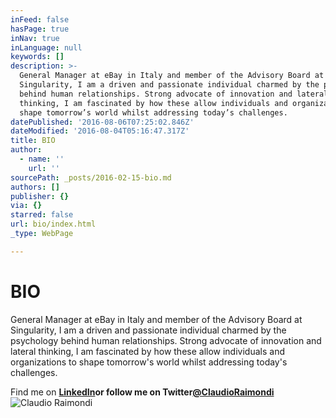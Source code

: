 ```yaml
---
inFeed: false
hasPage: true
inNav: true
inLanguage: null
keywords: []
description: >-
  General Manager at eBay in Italy and member of the Advisory Board at
  Singularity, I am a driven and passionate individual charmed by the psychology
  behind human relationships. Strong advocate of innovation and lateral
  thinking, I am fascinated by how these allow individuals and organizations to
  shape tomorrow’s world whilst addressing today’s challenges.
datePublished: '2016-08-06T07:25:02.846Z'
dateModified: '2016-08-04T05:16:47.317Z'
title: BIO
author:
  - name: ''
    url: ''
sourcePath: _posts/2016-02-15-bio.md
authors: []
publisher: {}
via: {}
starred: false
url: bio/index.html
_type: WebPage

---
```

# BIO

General Manager at eBay in Italy and member of the Advisory Board at Singularity, I am a driven and passionate individual charmed by the psychology behind human relationships. Strong advocate of innovation and lateral thinking, I am fascinated by how these allow individuals and organizations to shape tomorrow's world whilst addressing today's challenges.

Find me on **[LinkedIn][0]**or follow me on Twitter**[@ClaudioRaimondi][1]**
![Claudio Raimondi](https://the-grid-user-content.s3-us-west-2.amazonaws.com/d0c530e1-660d-4914-b6e6-a7ca6e9a8971.jpg)

[0]: http://linkedin.com/in/claudioraimondi
[1]: http://www.twitter.com/ClaudioRaimondi